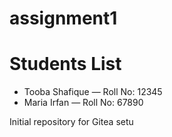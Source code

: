 
# assignment1
# Students List
- Tooba Shafique — Roll No: 12345  
- Maria Irfan — Roll No: 67890  

Initial repository for Gitea setu  